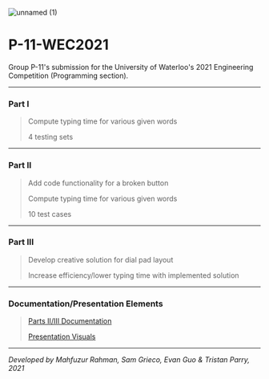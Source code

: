 ![unnamed (1)](https://user-images.githubusercontent.com/64918749/141657678-6ed5744f-aaa3-42e3-8376-c90348726b5f.jpg)
# P-11-WEC2021

Group P-11's submission for the University of Waterloo's 2021 Engineering Competition (Programming section).

-------------------------------------------------------------------------------------------------------------------------------------------------------------------------

<h3>Part I</h3>

> Compute typing time for various given words
> 
> 4 testing sets

-------------------------------------------------------------------------------------------------------------------------------------------------------------------------

<h3>Part II</h3>

> Add code functionality for a broken button
> 
> Compute typing time for various given words
> 
> 10 test cases

-------------------------------------------------------------------------------------------------------------------------------------------------------------------------

<h3>Part III</h3>

> Develop creative solution for dial pad layout
> 
> Increase efficiency/lower typing time with implemented solution

-------------------------------------------------------------------------------------------------------------------------------------------------------------------------

<h3>Documentation/Presentation Elements</h3>

> [Parts II/III Documentation](https://tristanparry.github.io/BetterBanking-GUI/betterBankingGUImaven/package-summary.html)
> 
> [Presentation Visuals](https://tristanparry.github.io/BetterBanking-GUI/betterBankingGUImaven/package-summary.html)

-------------------------------------------------------------------------------------------------------------------------------------------------------------------------

<i>Developed by Mahfuzur Rahman, Sam Grieco, Evan Guo & Tristan Parry, 2021</i>
